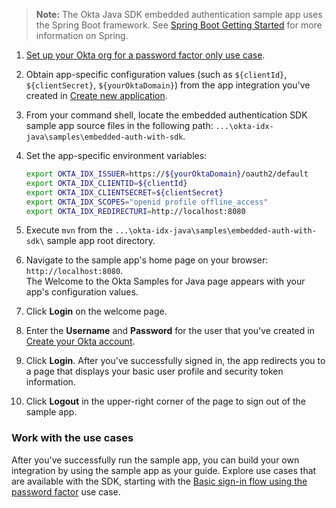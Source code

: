 > **Note:** The Okta Java SDK embedded authentication sample app uses the Spring Boot framework. See [Spring Boot Getting Started](https://spring.io/guides/gs/spring-boot/) for more information on Spring.

1. [Set up your Okta org for a password factor only use case](/docs/guides/oie-embedded-common-org-setup/java/main/#set-up-your-okta-org-for-a-password-factor-only-use-case).

1. Obtain app-specific configuration values (such as `${clientId}`, `${clientSecret}`, `${yourOktaDomain}`) from the app integration you've created in [Create new application](/docs/guides/oie-embedded-common-org-setup/java/main/#create-a-new-application).

1. From your command shell, locate the embedded authentication SDK sample app source files in the following path: `...\okta-idx-java\samples\embedded-auth-with-sdk`.

1. Set the app-specific environment variables:<br>
   ```bash
   export OKTA_IDX_ISSUER=https://${yourOktaDomain}/oauth2/default
   export OKTA_IDX_CLIENTID=${clientId}
   export OKTA_IDX_CLIENTSECRET=${clientSecret}
   export OKTA_IDX_SCOPES="openid profile offline_access"
   export OKTA_IDX_REDIRECTURI=http://localhost:8080
   ```

1. Execute `mvn` from the `...\okta-idx-java\samples\embedded-auth-with-sdk\` sample app root directory.

1. Navigate to the sample app's home page on your browser: `http://localhost:8080`. <br>The Welcome to the Okta Samples for Java page appears with your app's configuration values.

1. Click **Login** on the welcome page.
1. Enter the **Username** and **Password** for the user that you've created in
   [Create your Okta account](/docs/guides/oie-embedded-common-org-setup/java/main/#create-your-okta-account).

1. Click **Login**. After you've successfully signed in, the app redirects you to a page that displays your basic user profile and security token information.

1. Click **Logout** in the upper-right corner of the page to sign out of the sample app.

### Work with the use cases

After you've successfully run the sample app, you can build your own integration by using the sample app as your guide. Explore use cases that are available with the SDK, starting with the [Basic sign-in flow using the password factor](/docs/guides/oie-embedded-sdk-use-case-basic-sign-in/java/main/) use case.
